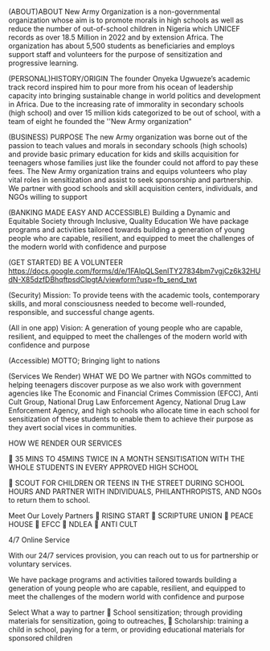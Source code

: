 (ABOUT)ABOUT New Army Organization is a non-governmental organization whose aim is to promote morals
in high schools as well as reduce the number of out-of-school children in Nigeria which UNICEF
records as over 18.5 Million in 2022 and by extension Africa. The organization has about 5,500
students as beneficiaries and employs support staff and volunteers for the purpose of sensitization
and progressive learning.

(PERSONAL)HISTORY/ORIGIN The founder Onyeka Ugwueze’s academic track record inspired him to pour
more from his ocean of leadership capacity into bringing sustainable change in world politics and
development in Africa. Due to the increasing rate of immorality in secondary schools (high school)
and over 15 million kids categorized to be out of school, with a team of eight he founded the ''New
Army organization"

(BUSINESS) PURPOSE The new Army organization was borne out of the passion to teach values and morals
in secondary schools (high schools) and provide basic primary education for kids and skills
acquisition for teenagers whose families just like the founder could not afford to pay these fees.
The New Army organization trains and equips volunteers who play vital roles in sensitization and
assist to seek sponsorship and partnership. We partner with good schools and skill acquisition
centers, individuals, and NGOs willing to support

(BANKING MADE EASY AND ACCESSIBLE) Building a Dynamic and Equitable Society through Inclusive,
Quality Education We have package programs and activities tailored towards building a generation of
young people who are capable, resilient, and equipped to meet the challenges of the modern world
with confidence and purpose

(GET STARTED) BE A VOLUNTEER
https://docs.google.com/forms/d/e/1FAIpQLSenITY27834bm7vgjCz6k32HUdN-X85dzfDBhqftpsdClpgtA/viewform?usp=fb_send_twt

(Security) Mission: To provide teens with the academic tools, contemporary skills, and moral
consciousness needed to become well-rounded, responsible, and successful change agents.

(All in one app) Vision: A generation of young people who are capable, resilient, and equipped to
meet the challenges of the modern world with confidence and purpose

(Accessible) MOTTO; Bringing light to nations

(Services We Render) WHAT WE DO We partner with NGOs committed to helping teenagers discover purpose
as we also work with government agencies like The Economic and Financial Crimes Commission (EFCC),
Anti Cult Group, National Drug Law Enforcement Agency, National Drug Law Enforcement Agency, and
high schools who allocate time in each school for sensitization of these students to enable them to
achieve their purpose as they avert social vices in communities.

HOW WE RENDER OUR SERVICES

 35 MINS TO 45MINS TWICE IN A MONTH SENSITISATION WITH THE WHOLE STUDENTS IN EVERY APPROVED HIGH
SCHOOL

 SCOUT FOR CHILDREN OR TEENS IN THE STREET DURING SCHOOL HOURS AND PARTNER WITH INDIVIDUALS,
PHILANTHROPISTS, AND NGOs to return them to school.

Meet Our Lovely Partners  RISING START  SCRIPTURE UNION  PEACE HOUSE  EFCC  NDLEA  ANTI CULT

4/7 Online Service

With our 24/7 services provision, you can reach out to us for partnership or voluntary services.

We have package programs and activities tailored towards building a generation of young people who
are capable, resilient, and equipped to meet the challenges of the modern world with confidence and
purpose

Select What a way to partner  School sensitization; through providing materials for sensitization,
going to outreaches,  Scholarship: training a child in school, paying for a term, or providing
educational materials for sponsored children
